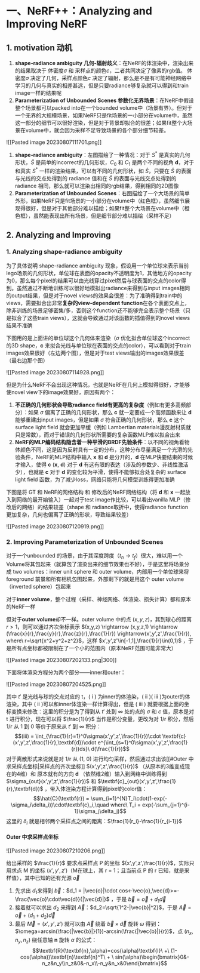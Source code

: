 # 一、NeRF++：Analyzing and Improving NeRF

## 1. motivation 动机

1. **shape-radiance ambiguity 几何-辐射歧义**：在NeRF的体渲染中，渲染出来的结果取决于 体密度$\sigma$ 和 采样点的颜色$c$，二者共同决定了像素的rgb值。 体密度$\sigma$ 决定了几何，采样点颜色$c$ 决定了辐射，那么是不是有可能神经网络中学习的几何与真实的相差甚远，但是只要radiance够复杂就可以得到和train image一样的结果呢
2. **Parameterization of Unbounded Scenes 参数化无界场景**：在NeRF中假设整个场景都可以packed into在一个bounded volume中（场景有界）。但对于一个无界的大规模场景，如果NeRF只是fit场景的一小部分在volume中，虽然这一部分的细节可以很好渲染，但是对于背景却拟合的很差；如果fit整个大场景在volume中，就会因为采样不足导致场景的各个部分细节较差。

![[Pasted image 20230807111701.png]]

1. **shape-radiance ambiguity**：左图描绘了一种情况：对于 $S^*$ 是真实的几何形状，$\hat S$ 是简单的incorrect的几何形状，$C_0$ 和 $C_1$ 是两个不同的视角 **d**，对于和真实 $S^*$ 一样的渲染结果，可以有不同的几何形状，如 $\hat S$，只要在 $\hat S$ 的表面与光线的交点处得到的 radiance 值和在 $\hat S$ 的表面与光线交点处得到的 radiance 相同，那么就可以渲染出相同的rgb结果，得到相同的2D图像
2. **Parameterization of Unbounded Scenes**：右图描绘了一个大场景的简单外形，如果NeRF只是fit场景的一小部分在volume中（红色框），虽然细节展现得很好，但是对于其他部分难以描绘；如果fit整个大场景在volume中（橙色框），虽然能表现出所有场景，但是细节部分难以描绘（采样不足）

## 2. Analyzing and  Improving

### 1. Analyzing shape-radiance ambiguity

为了具体说明 shape-radiance ambiguity 现象，假设用一个单位球来表示当前lego场景的几何形状，单位球在表面的opacity不透明度为1，其他地方的opacity为0，那么每个pixel的结果可以由光线穿过pixel然后与球表面的交点的color得到。虽然通过不断地训练可以很好地模拟出radiance来得到与input images相同的output结果，但是对于novel views的效果会很差：为了准确得到train中的views，需要拟合出非常**复杂的view-dependent function**在各个表面交点上，除非训练的场景足够密集/多，否则这个function还不能够完全表示整个场景（只是拟合了这些train views），这就会导致通过对该函数的插值得到的novel views结果不准确

下图用的是上面讲的单位球这个几何体来渲染（$\sigma$ 优化拟合单位球这个incorrect的3D shape，**c** 来拟合光线与单位球在表面的交点的color），可以看到对于train images效果很好（左边两个图），但是对于test views输出的images效果很差（最右边那个图）

![[Pasted image 20230807114928.png]]

但是为什么NeRF不会出现这种情况，也就是NeRF在几何上模拟得很好，才能够使novel view下的image效果好，原因有两个：

1. **不正确的几何形状会导致radiance field有更高的复杂度**（例如有更多高频部分）：如果 $\sigma$ 偏离了正确的几何形状，那么 **c** 就一定要成一个高频函数来让 **d** 能够重建出input images，但是如果 $\sigma$ 符合正确的几何形状，那么 **c** 这个surface light field 就会更加平缓（例如 Lambertian materials漫反射材质就只是常数），而对于错误的几何形状所需要的复杂函数MLP难以拟合出来
2. **NeRF的MLP编码结构隐含着一种平滑的BRDF先验条件**：以不同的视角看物体颜色不同，这是因为反射具有一定的分布，这种分布尽量满足一个光滑的先验条件，NeRF的MLP结构中输入 **x** 和 **d** 是分开的，**d** 在MLP快要结束的时候才输入，使得 **c** (**x**, **d**) 对于 **d** 有这有限的表达（涉及的参数少、非线性激活少），也就是 **c** 对于 **d** 的变化较为平滑，使得不能够拟合处复杂的 surface light field 函数，为了减少loss，网络只能将几何模型训练得更加准确

下图是将 GT 和 NeRF的网络结构 和 修改后的NeRF网络结构（将 **d** 和 **x** 一起放入到网络的最开始输入）一起对于test image作比较，可以看出vanilla MLP（修改后的网络）的结果较差（shape 和 radiance取折中，使得radiance function 更加复杂，几何也偏离了正确的形状，导致结果较差）

![[Pasted image 20230807120919.png]]

### 2. Improving Parameterization of Unbounded Scenes

对于一个unbounded 的场景，由于其深度跨度（$t_n\rightarrow t_f$）很大，难以用一个Volume将其包起来（就算包了渲染出来的细节效果也不好），于是这里将场景分成 two volumes：inner unit sphere 和 outer volume，内部用一个单位球来将 foreground 前景和所有相机包围起来，外部剩下的就是用这个 outer volume（inverted sphere）包起来

对于**inner volume**，整个过程（采样、神经网络、体渲染、损失计算）都和原本的NeRF一样

但对于**outer volume**却不一样。outer volume 中的点 $(x,y,z)$，其到球心的距离 $r > 1$，则可以通过齐次坐标表示 $(x,y,z) \rightarrow (x,y,z,1) \rightarrow (\frac{x}{r},\frac{y}{r},\frac{z}{r},\frac{1}{r})  \rightarrow(x',y',z',\frac{1}{r}), where\ r=\sqrt{x^2+y^2+z^2}$，这样 $x',y',z'\in[-1,1],\frac{1}{r}\in(0,1)$ ，于是所有点坐标都被限制在了一个小的范围内（原本NeRF范围可能非常大）

![[Pasted image 20230807202133.png|300]]

下面将体渲染方程分为两个部分——inner和outer：

![[Pasted image 20230807204525.png]]

其中 $t'$ 是光线与球的交点对应的 t，( i ) 为inner的体渲染，( ii )( iii )为outer的体渲染，其中 ( ii )可以和inner体渲染一样计算得出，但是 ( iii ) 就要根据上面的坐标变换来修改：这里的积分是为了得到从 $t'$ 处到 $\infty$ 处的点的 $\sigma$ 和 $c$ 值，原本是对 t 进行积分，现在可以将 $\frac{1}{r}$ 当作是积分变量，更改为对 1/r 积分，然后 1/r 从 1 到 0 等价于原来从 $t'$ 到 $\infty$ 积分：$$(iii) = \int_{\frac{1}{r}=1}^0\sigma(x',y',z',\frac{1}{r})\cdot \textbf{c}(x',y',z',\frac{1}{r},\textbf{d})\cdot e^{\int_{s=1}^0\sigma(x',y',z',\frac{1}{r})ds}\ d(\frac{1}{r})$$ 对于离散形式来说就是对 1/r 从 (1, 0) 进行均匀采样，然后通过求出该[[#Outer 中求采样点坐标|采样点的齐次坐标]] $(x',y',z',\frac{1}{r})$ （从原本的3维变成现在的4维）和 原本就有的方向 **d** （依然维2维）输入到网络中训练得到 $\sigma_{out}(x',y',z',\frac{1}{r})$ 和 $\textbf{c}_{out}(x',y',z',\frac{1}{r},\textbf{d})$ ，带入体渲染方程计算得到pixel的color值：$$\hat{C}(\textbf{r}) = \sum_{i=1}^{N}T_i\cdot(1-exp(-\sigma_i\delta_i))\cdot\textbf{c}_i,\quad where\ T_i = exp(-\sum_{j=1}^{i-1}\sigma_j\delta_j)$$这里的 $\delta_i$ 就是相邻两个采样点之间的距离：$\frac{1}{r_i}-\frac{1}{r_{i-1}}$  

#### Outer 中求采样点坐标

![[Pasted image 20230807210206.png]]

给出采样的 $\frac{1}{r}$ 要求点采样点 P 的坐标 $(x',y',z',\frac{1}{r})$，实际只用求点 M 的坐标 $(x',y',z')$（M在球上，其 r = 1；且当前点 P 的 r 已知，就是采样值），其中已知的还有光源 $\vec{o}$

1. 先求出 $d_1$来得到 $\vec{b}$：$d_1 = |\vec{o}|\cdot cos<-\vec{o},\vec{d}>=-\frac{\vec{o}\cdot\vec{d}}{|\vec{d}|}$ ，于是 $\vec{b} = \vec{o}+d_1\vec{d}$ 
2. 接着就可以求出 $d_2$ 来得到 $\vec{A}$：$d_2=\sqrt{1^2-|\vec{b}|^2}$，于是 $\vec{A}=\vec{o}+(d_1+d_2)\vec{d}$
3. 最后 $\vec{M}=(x',y',z')$ 就可以由 $\vec{A}$ 绕着 $\vec{b}\times\vec{d}$ 旋转 $\omega$ 得到：$\omega=arcsin(\frac{|\vec{b}|}{1})-arcsin(\frac{|\vec{b}|}{r})$，点 $(n_x,n_y,n_z)$ 绕任意轴 $\textbf{n}$ 旋转 $\alpha$ 的公式：$$\textbf{R}(\textbf{n},\alpha)=cos(\alpha)\textbf{I}\ +\ (1-cos(\alpha))\textbf{n}\textbf{n}^T\ + \ sin(\alpha)\begin{bmatrix}0&-n_z&n_y\\n_z&0&-n_x\\-n_y&n_x&0\end{bmatrix}$$